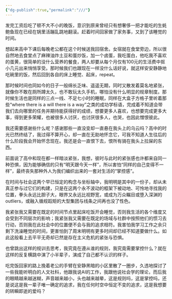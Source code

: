 ```yaml
---
{"dg-publish":true,"permalink":"///"}
---
```



发完工资后吃了顿不大不小的晚饭，意识到原来曾经只有想奢侈一把才能吃的生蚝鲍鱼现在已经在锅里活蹦乱跳地翻滚。赶着时间回家做了家务事，又到了该睡觉的时间。

想起来高中下课后每晚老公都在这个时候送我回宿舍。女宿就在食堂旁边，所以很自然地去食堂点了麻辣油炸土豆和蛋炒饭，加一个卤蛋，我吃蛋白，他吃我不喜欢的蛋黄，很简单的没什么营养的餐食，两人却要从每个月仅有100元的生活费中抠小几元出来悄悄享受。那时候我们也跟现在一样没什么话好说，就这样安安静静地吃碗里的饭，然后回到各自的床上睡觉、起床，repeat。

那时候时间也同如今的日子一般绵长乏味、遥遥无期，同时又散发着莫名地紧张，就像你不敢在厕所蹲太久，也不敢玩太久手机，哪怕没有什么明显的规章制度。那时候生活也是同样的三点一线、不足七小时的睡眠，同样在大盒子方格子里听着那些“where there is a will there is a way”之类的成功学标语，完成着不知道会带我们去向哪里的任务并期待能获得好的成绩，想要更多人喜欢，也想要完成更多大事，得到更多荣耀，也被很多人讨厌，也讨厌很多人，也哭，也因此憎恨彼此。

我还需要感谢些什么呢？感谢那些一直没变却一直悬在我头上的乌云吗？高中的时光已然终结了，我过得不算开心，却一直在无助地怀念它，可我不知道人生往后的什么阶段我会开始怀念现在。我还是会一直恨下去，恨所有骑在我头上拉屎的东西。

前面说了高中和现在都一样暗淡紧张，我想，彼时与此时的紧张感也许都来自同一种恐惧，因为能够确信的只有“明天跟今天一样”，所以害怕“同样的自己变得不一样”，最终丧失那种外人为我们编织出来的一套对生活的“掌控感”。

在时间与社会这两个早已恒定的构念与坐标轴中，我明明是其中的一份子，却从未真正参与过它们的构建，只是在这两个永不波动的框架下被动地、可怜地寻找我的位置，拳头永远比胆子大，眼界又永远比视野宽，或成为万众瞩目或堕入深渊的outliers，或融入循规蹈矩的大型集团与线条之间再也没了性色。

我紧张我又需要在既定的时间节点里起床吃饭开会睡觉，否则我生活的各个维度又会受到不同层次的影响；我紧张我又需要在既定的场域与社群中按照他们的惯习去行动，否则我在此社会中的位置便不会与我的追求相符。我害怕我学习工作之余只剩下洗澡睡觉的时间，更害怕到了周末明明有更多时间却已经不知道要做什么。如此这般看上去平平无奇却已然是存在主义危机的紧张与恐惧。

也曾跳出这样的规训去思考，我究竟在遵从谁的规则，我究竟需要掌控什么？就在这样的反复横跳中演了小半辈子，演成了自己都不认识的样子。

吃完饭回家的路上挽着老公的手臂在安静黑暗的小区里散了一圈步，久违地探讨了一些我能听明白的人文社科，他跟我说AI的工作，我跟他说社会学的理论，而后我的眼睛越来越迷糊，声音越来越小，头也越来越晕，这是规则吗，这是掌控吗，还是说这是我一辈子唯一确定的追求，我在任何时空中恒定不变的追求，这是我想要的转瞬即逝的爱吗？